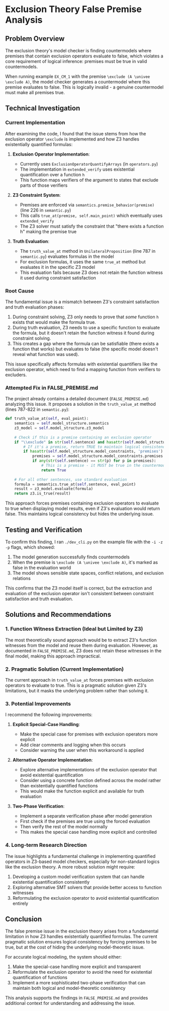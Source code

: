 # Exclusion Theory False Premise Analysis

## Problem Overview

The exclusion theory's model checker is finding countermodels where premises that contain exclusion operators evaluate to false, which violates a core requirement of logical inference: premises must be true in valid countermodels.

When running example `EX_CM_1` with the premise `\exclude (A \univee \exclude A)`, the model checker generates a countermodel where this premise evaluates to false. This is logically invalid - a genuine countermodel must make all premises true.

## Technical Investigation

### Current Implementation

After examining the code, I found that the issue stems from how the exclusion operator `\exclude` is implemented and how Z3 handles existentially quantified formulas:

1. **Exclusion Operator Implementation**: 
   - Currently uses `ExclusionOperatorQuantifyArrays` (in `operators.py`)
   - The implementation in `extended_verify` uses existential quantification over a function `h`
   - This function maps verifiers of the argument to states that exclude parts of those verifiers

2. **Z3 Constraint System**:
   - Premises are enforced via `semantics.premise_behavior(premise)` (line 226 in `semantic.py`)
   - This calls `true_at(premise, self.main_point)` which eventually uses `extended_verify`
   - The Z3 solver must satisfy the constraint that "there exists a function h" making the premise true

3. **Truth Evaluation**:
   - The `truth_value_at` method in `UnilateralProposition` (line 787 in `semantic.py`) evaluates formulas in the model
   - For exclusion formulas, it uses the same `true_at` method but evaluates it in the specific Z3 model
   - This evaluation fails because Z3 does not retain the function witness it used during constraint satisfaction

### Root Cause

The fundamental issue is a mismatch between Z3's constraint satisfaction and truth evaluation phases:

1. During constraint solving, Z3 only needs to prove that *some* function `h` exists that would make the formula true.
2. During truth evaluation, Z3 needs to use a specific function to evaluate the formula, but it doesn't retain the function witness it found during constraint solving.
3. This creates a gap where the formula can be satisfiable (there exists a function that works) but evaluates to false (the specific model doesn't reveal what function was used).

This issue specifically affects formulas with existential quantifiers like the exclusion operator, which need to find a mapping function from verifiers to excluders.

### Attempted Fix in FALSE_PREMISE.md

The project already contains a detailed document (`FALSE_PREMISE.md`) analyzing this issue. It proposes a solution in the `truth_value_at` method (lines 787-822 in `semantic.py`):

```python
def truth_value_at(self, eval_point):
    semantics = self.model_structure.semantics
    z3_model = self.model_structure.z3_model
    
    # Check if this is a premise containing an exclusion operator
    if "\\exclude" in str(self.sentence) and hasattr(self.model_structure, 'model_constraints'):
        # If it's a premise, return TRUE to maintain logical consistency
        if hasattr(self.model_structure.model_constraints, 'premises'):
            premises = self.model_structure.model_constraints.premises
            if any(str(self.sentence) == str(p) for p in premises):
                # This is a premise - it MUST be true in the countermodel
                return True
    
    # For all other sentences, use standard evaluation
    formula = semantics.true_at(self.sentence, eval_point)
    result = z3_model.evaluate(formula)
    return z3.is_true(result)
```

This approach forces premises containing exclusion operators to evaluate to true when displaying model results, even if Z3's evaluation would return false. This maintains logical consistency but hides the underlying issue.

## Testing and Verification

To confirm this finding, I ran `./dev_cli.py` on the example file with the `-i -z -p` flags, which showed:

1. The model generation successfully finds countermodels
2. When the premise is `\exclude (A \univee \exclude A)`, it's marked as false in the evaluation world
3. The model shows sensible state spaces, conflict relations, and exclusion relations

This confirms that the Z3 model itself is correct, but the extraction and evaluation of the exclusion operator isn't consistent between constraint satisfaction and truth evaluation.

## Solutions and Recommendations

### 1. Function Witness Extraction (Ideal but Limited by Z3)

The most theoretically sound approach would be to extract Z3's function witnesses from the model and reuse them during evaluation. However, as documented in `FALSE_PREMISE.md`, Z3 does not retain these witnesses in the final model, making this approach impractical.

### 2. Pragmatic Solution (Current Implementation)

The current approach in `truth_value_at` forces premises with exclusion operators to evaluate to true. This is a pragmatic solution given Z3's limitations, but it masks the underlying problem rather than solving it.

### 3. Potential Improvements

I recommend the following improvements:

1. **Explicit Special-Case Handling**:
   - Make the special case for premises with exclusion operators more explicit
   - Add clear comments and logging when this occurs
   - Consider warning the user when this workaround is applied

2. **Alternative Operator Implementation**:
   - Explore alternative implementations of the exclusion operator that avoid existential quantification
   - Consider using a concrete function defined across the model rather than existentially quantified functions
   - This would make the function explicit and available for truth evaluation

3. **Two-Phase Verification**:
   - Implement a separate verification phase after model generation
   - First check if the premises are true using the forced evaluation
   - Then verify the rest of the model normally
   - This makes the special case handling more explicit and controlled

### 4. Long-term Research Direction

The issue highlights a fundamental challenge in implementing quantified operators in Z3-based model checkers, especially for non-standard logics like the exclusion theory. A more robust solution might require:

1. Developing a custom model verification system that can handle existential quantification consistently
2. Exploring alternative SMT solvers that provide better access to function witnesses
3. Reformulating the exclusion operator to avoid existential quantification entirely

## Conclusion

The false premise issue in the exclusion theory arises from a fundamental limitation in how Z3 handles existentially quantified formulas. The current pragmatic solution ensures logical consistency by forcing premises to be true, but at the cost of hiding the underlying model-theoretic issue.

For accurate logical modeling, the system should either:

1. Make the special-case handling more explicit and transparent
2. Reformulate the exclusion operator to avoid the need for existential quantification of functions
3. Implement a more sophisticated two-phase verification that can maintain both logical and model-theoretic consistency

This analysis supports the findings in `FALSE_PREMISE.md` and provides additional context for understanding and addressing the issue.